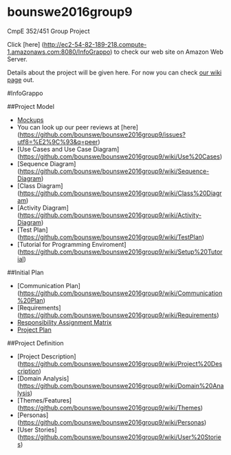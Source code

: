 # bounswe2016group9
CmpE 352/451 Group Project

Click [here] (http://ec2-54-82-189-218.compute-1.amazonaws.com:8080/InfoGrappo) to check our web site on Amazon Web Server.

Details about the project will be given here. For now you can check [our wiki page](https://github.com/bounswe/bounswe2016group9/wiki) out.

#InfoGrappo 


##Project Model    
+    [Mockups](https://github.com/bounswe/bounswe2016group9/wiki/Mockups)
+    You can look up our peer reviews  at [here] (https://github.com/bounswe/bounswe2016group9/issues?utf8=%E2%9C%93&q=peer)
+    [Use Cases and Use Case Diagram] (https://github.com/bounswe/bounswe2016group9/wiki/Use%20Cases)    
+    [Sequence Diagram] (https://github.com/bounswe/bounswe2016group9/wiki/Sequence-Diagram)    
+    [Class Diagram] (https://github.com/bounswe/bounswe2016group9/wiki/Class%20Diagram)     
+    [Activity Diagram] (https://github.com/bounswe/bounswe2016group9/wiki/Activity-Diagram)         
+    [Test Plan] (https://github.com/bounswe/bounswe2016group9/wiki/TestPlan)
+    [Tutorial for Programming Enviroment] (https://github.com/bounswe/bounswe2016group9/wiki/Setup%20Tutorial)

##Initial Plan    
+    [Communication Plan] (https://github.com/bounswe/bounswe2016group9/wiki/Communication%20Plan)    
+    [Requirements] (https://github.com/bounswe/bounswe2016group9/wiki/Requirements)     
+    [Responsibility Assignment Matrix](https://github.com/bounswe/bounswe2016group9/wiki/Responsibility%20Assignment%20Matrix)
+    [Project Plan](https://github.com/bounswe/bounswe2016group9/blob/master/InfoGrappo.pod?raw=true)      

##Project Definition
+    [Project Description] (https://github.com/bounswe/bounswe2016group9/wiki/Project%20Description)    
+    [Domain Analysis] (https://github.com/bounswe/bounswe2016group9/wiki/Domain%20Analysis)    
+    [Themes/Features] (https://github.com/bounswe/bounswe2016group9/wiki/Themes)     
+    [Personas] (https://github.com/bounswe/bounswe2016group9/wiki/Personas)    
+    [User Stories] (https://github.com/bounswe/bounswe2016group9/wiki/User%20Stories)     





